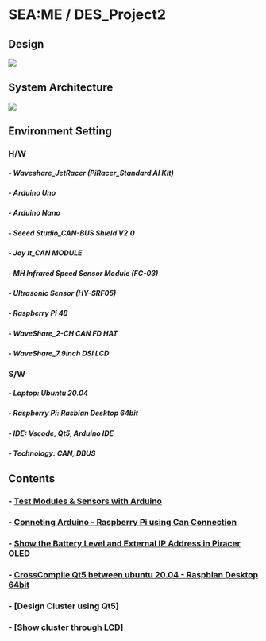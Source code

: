 # SEA:ME / DES_Project2

## Design
<img src = "https://github.com/Ho-mmd/DES_Project2/assets/55338823/f6a5366d-0a50-48cd-9aad-fbfc7fda2c96">

## System Architecture
<img src="https://github.com/Ho-mmd/DES_Project2/assets/55338823/9dc4cfc3-2f0c-45db-83cf-1ba8bcfc6712">

## Environment Setting
### H/W
##### - Waveshare_JetRacer (PiRacer_Standard AI Kit)
##### - Arduino Uno
##### - Arduino Nano
##### - Seeed Studio_CAN-BUS Shield V2.0
##### - Joy It_CAN MODULE
##### - MH Infrared Speed Sensor Module (FC-03)
##### - Ultrasonic Sensor (HY-SRF05)
##### - Raspberry Pi 4B
##### - WaveShare_2-CH CAN FD HAT
##### - WaveShare_7.9inch DSI LCD

### S/W
##### - Laptop: Ubuntu 20.04
##### - Raspberry Pi: Rasbian Desktop 64bit
##### - IDE: Vscode, Qt5, Arduino IDE
##### - Technology: CAN, DBUS

## Contents

### - [Test Modules & Sensors with Arduino](https://github.com/Ho-mmd/DES_Project2/blob/main/Arduino/test_sensors_arduino.md)

### - [Conneting Arduino - Raspberry Pi using Can Connection](https://github.com/Ho-mmd/DES_Project2/blob/main/RPI_Can_Pydbus/rpi-arduino_connect.md)

### - [Show the Battery Level and External IP Address in Piracer OLED](https://github.com/Ho-mmd/DES_Project2/blob/main/Piracer_OLED/battery_ip_in_OLED.md)

### - [CrossCompile Qt5 between ubuntu 20.04 - Raspbian Desktop 64bit](https://github.com/Ho-mmd/DES_Project2/blob/main/DashBoard_sLee_main/Crosscompile.md)

### - [Design Cluster using Qt5]

### - [Show cluster through LCD]
